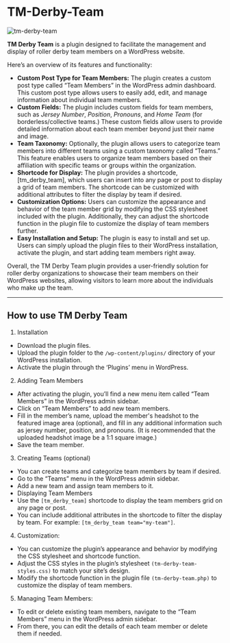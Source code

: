 # TM-Derby-Team

![tm-derby-team](https://github.com/heliogoodbye/TM-Derby-Team/assets/105381685/35ceb310-508e-4f64-97d7-b5fc3865d085)

**TM Derby Team** is a plugin designed to facilitate the management and display of roller derby team members on a WordPress website. 

Here’s an overview of its features and functionality:

- **Custom Post Type for Team Members:** The plugin creates a custom post type called “Team Members” in the WordPress admin dashboard. This custom post type allows users to easily add, edit, and manage information about individual team members.
- **Custom Fields:** The plugin includes custom fields for team members, such as *Jersey Number*, *Position*, *Pronouns*, and *Home Team* (for borderless/collective teams.) These custom fields allow users to provide detailed information about each team member beyond just their name and image.
- **Team Taxonomy:** Optionally, the plugin allows users to categorize team members into different teams using a custom taxonomy called “Teams.” This feature enables users to organize team members based on their affiliation with specific teams or groups within the organization.
- **Shortcode for Display:** The plugin provides a shortcode, [tm_derby_team], which users can insert into any page or post to display a grid of team members. The shortcode can be customized with additional attributes to filter the display by team if desired.
- **Customization Options:** Users can customize the appearance and behavior of the team member grid by modifying the CSS stylesheet included with the plugin. Additionally, they can adjust the shortcode function in the plugin file to customize the display of team members further.
- **Easy Installation and Setup:** The plugin is easy to install and set up. Users can simply upload the plugin files to their WordPress installation, activate the plugin, and start adding team members right away.

Overall, the TM Derby Team plugin provides a user-friendly solution for roller derby organizations to showcase their team members on their WordPress websites, allowing visitors to learn more about the individuals who make up the team.

---
## How to use TM Derby Team

1. Installation
- Download the plugin files.
- Upload the plugin folder to the `/wp-content/plugins/` directory of your WordPress installation.
- Activate the plugin through the ‘Plugins’ menu in WordPress.
2. Adding Team Members
- After activating the plugin, you’ll find a new menu item called “Team Members” in the WordPress admin sidebar.
- Click on “Team Members” to add new team members.
- Fill in the member’s name, upload the member's headshot to the featured image area (optional), and fill in any additional information such as jersey number, position, and pronouns. (It is recommended that the uploaded headshot image be a 1:1 square image.)
- Save the team member.
3. Creating Teams (optional)
- You can create teams and categorize team members by team if desired.
- Go to the “Teams” menu in the WordPress admin sidebar.
- Add a new team and assign team members to it.
- Displaying Team Members
- Use the `[tm_derby_team]` shortcode to display the team members grid on any page or post.
- You can include additional attributes in the shortcode to filter the display by team. For example: `[tm_derby_team team="my-team"]`.
4. Customization:
- You can customize the plugin’s appearance and behavior by modifying the CSS stylesheet and shortcode function.
- Adjust the CSS styles in the plugin’s stylesheet `(tm-derby-team-styles.css)` to match your site’s design.
- Modify the shortcode function in the plugin file `(tm-derby-team.php)` to customize the display of team members.
5. Managing Team Members:
- To edit or delete existing team members, navigate to the “Team Members” menu in the WordPress admin sidebar.
- From there, you can edit the details of each team member or delete them if needed.
